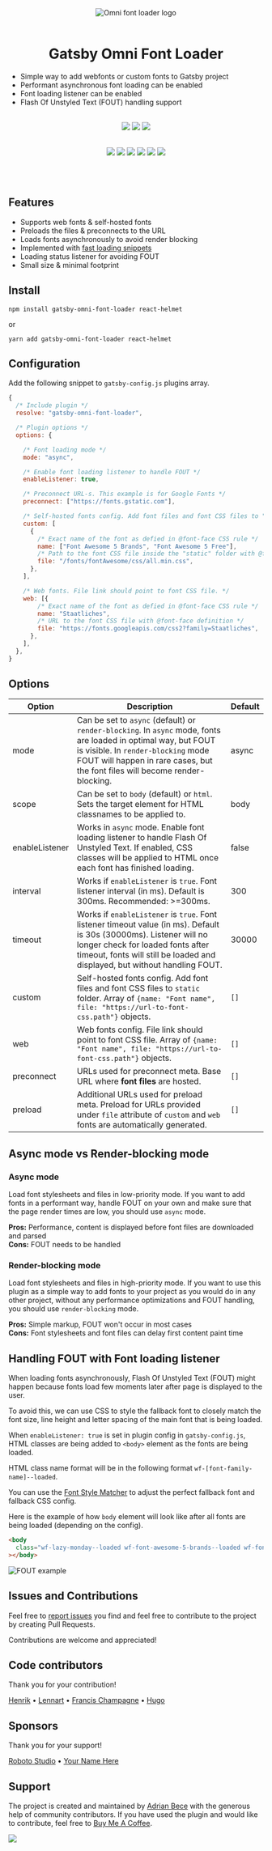 <div align="center">
<img src="https://res.cloudinary.com/dazdt97d3/image/upload/c_scale,q_auto:best,w_200/v1606558223/omni-logo.jpg" alt="Omni font loader logo">
<br/><br/>
<h1>Gatsby Omni Font Loader</h1>
</div>

- Simple way to add webfonts or custom fonts to Gatsby project
- Performant asynchronous font loading can be enabled
- Font loading listener can be enabled
- Flash Of Unstyled Text (FOUT) handling support

<div align="center">
<br/>
<img src="https://badgen.net/github/tag/codeAdrian/gatsby-omni-font-loader" /> <img src="https://badgen.net/npm/dt/gatsby-omni-font-loader" /> <img src="https://img.shields.io/badge/PRs-welcome-brightgreen.svg" />
<br/><br/>

<img src="https://badgen.net/github/stars/codeAdrian/gatsby-omni-font-loader" /> <img src="https://badgen.net/github/open-issues/codeAdrian/gatsby-omni-font-loader" /> <img src="https://badgen.net/github/closed-issues/codeAdrian/gatsby-omni-font-loader" /> <img src="https://badgen.net/github/last-commit/codeAdrian/gatsby-omni-font-loader/main" /> <img src="https://badgen.net/github/license/codeAdrian/gatsby-omni-font-loader" /> <img src="https://badgen.net/packagephobia/install/gatsby-omni-font-loader" />

</div>
<br/><br/>

## Features

- Supports web fonts & self-hosted fonts
- Preloads the files & preconnects to the URL
- Loads fonts asynchronously to avoid render blocking
- Implemented with [fast loading snippets](https://csswizardry.com/2020/05/the-fastest-google-fonts/)
- Loading status listener for avoiding FOUT
- Small size & minimal footprint

## Install

`npm install gatsby-omni-font-loader react-helmet`

or

`yarn add gatsby-omni-font-loader react-helmet`

## Configuration

Add the following snippet to `gatsby-config.js` plugins array.

```js
{
  /* Include plugin */
  resolve: "gatsby-omni-font-loader",

  /* Plugin options */
  options: {

    /* Font loading mode */
    mode: "async",

    /* Enable font loading listener to handle FOUT */
    enableListener: true,

    /* Preconnect URL-s. This example is for Google Fonts */
    preconnect: ["https://fonts.gstatic.com"],

    /* Self-hosted fonts config. Add font files and font CSS files to "static" folder */
    custom: [
      {
        /* Exact name of the font as defied in @font-face CSS rule */
        name: ["Font Awesome 5 Brands", "Font Awesome 5 Free"],
        /* Path to the font CSS file inside the "static" folder with @font-face definition */
        file: "/fonts/fontAwesome/css/all.min.css",
      },
    ],

    /* Web fonts. File link should point to font CSS file. */
    web: [{
        /* Exact name of the font as defied in @font-face CSS rule */
        name: "Staatliches",
        /* URL to the font CSS file with @font-face definition */
        file: "https://fonts.googleapis.com/css2?family=Staatliches",
      },
    ],
  },
}
```

## Options

<table>
  <thead>
    <tr>
      <th>Option</th>
      <th>Description</th>
      <th>Default</th>
    </tr>
  </thead>
  <tbody>
  <tr>
      <td>mode</td>
      <td>Can be set to <code>async</code> (default) or <code>render-blocking</code>. In <code>async</code> mode, fonts are loaded in optimal way, but FOUT is visible. In <code>render-blocking</code> mode FOUT will happen in rare cases, but the font files will become render-blocking.</td>
      <td>async</td>
  </tr>
    <tr>
      <td>scope</td>
      <td>Can be set to <code>body</code> (default) or <code>html</code>. Sets the target element for HTML classnames to be applied to.</td>
      <td>body</td>
  </tr>
    <tr>
      <td>enableListener</td>
      <td>Works in <code>async</code> mode. Enable font loading listener to handle Flash Of Unstyled Text. If enabled, CSS classes will be applied to HTML once each font has finished loading.</td>
      <td>false</td>
    </tr>
    <tr>
      <td>interval</td>
      <td>Works if <code>enableListener</code> is <code>true</code>. Font listener interval (in ms). Default is 300ms. Recommended: >=300ms. </td>
      <td>300</td>
    </tr>
    <tr>
      <td>timeout</td>
      <td>Works if <code>enableListener</code> is <code>true</code>. Font listener timeout value (in ms). Default is 30s (30000ms). Listener will no longer check for loaded fonts after timeout, fonts will still be loaded and displayed, but without handling FOUT.</td>
      <td>30000</td>
    </tr>
    <tr>
      <td>custom</td>
      <td>Self-hosted fonts config. Add font files and font CSS files to <code>static</code> folder. Array of <code>{name: "Font name", file: "https://url-to-font-css.path"}</code> objects.</td>
      <td><code>[]</code></td>
    </tr>
    <tr>
      <td>web</td>
      <td>Web fonts config. File link should point to font CSS file. Array of <code>{name: "Font name", file: "https://url-to-font-css.path"}</code> objects.</td>
      <td><code>[]</code></td>
    </tr>
    <tr>
      <td>preconnect</td>
      <td>URLs used for preconnect meta. Base URL where <strong>font files</strong> are hosted.</td>
      <td><code>[]</code></td>
    </tr>
    <tr>
      <td>preload</td>
      <td>Additional URLs used for preload meta. Preload for URLs provided under <code>file</code> attribute of <code>custom</code> and <code>web</code> fonts are automatically generated.</td>
      <td><code>[]</code></td>
    </tr>
  <tbody>
</table>

## Async mode vs Render-blocking mode

### Async mode

Load font stylesheets and files in low-priority mode. If you want to add fonts in a performant way, handle FOUT on your own and make sure that the page render times are low, you should use `async` mode.

**Pros:** Performance, content is displayed before font files are downloaded and parsed
<br/>
**Cons:** FOUT needs to be handled

### Render-blocking mode

Load font stylesheets and files in high-priority mode. If you want to use this plugin as a simple way to add fonts to your project as you would do in any other project, without any performance optimizations and FOUT handling, you should use `render-blocking` mode.

**Pros:** Simple markup, FOUT won't occur in most cases
<br/>
**Cons:** Font stylesheets and font files can delay first content paint time

## Handling FOUT with Font loading listener

When loading fonts asynchronously, Flash Of Unstyled Text (FOUT) might happen because fonts load few moments later after page is displayed to the user.

To avoid this, we can use CSS to style the fallback font to closely match the font size, line height and letter spacing of the main font that is being loaded.

When `enableListener: true` is set in plugin config in `gatsby-config.js`, HTML classes are being added to `<body>` element as the fonts are being loaded.

HTML class name format will be in the following format `wf-[font-family-name]--loaded`.

You can use the [Font Style Matcher](https://meowni.ca/font-style-matcher/) to adjust the perfect fallback font and fallback CSS config.

Here is the example of how `body` element will look like after all fonts are being loaded (depending on the config).

```html
<body
  class="wf-lazy-monday--loaded wf-font-awesome-5-brands--loaded wf-font-awesome-5-free--loaded wf-staatliches--loaded wf-henny-penny--loaded"
></body>
```

<img alt="FOUT example" src="https://res.cloudinary.com/dazdt97d3/image/upload/v1604140006/fouc.gif">

## Issues and Contributions

Feel free to [report issues](https://github.com/codeAdrian/gatsby-omni-font-loader/issues) you find and feel free to contribute to the project by creating Pull Requests.

Contributions are welcome and appreciated!

## Code contributors

Thank you for your contribution!

[Henrik](https://github.com/henrikdahl) • [Lennart](https://github.com/LekoArts) • [Francis Champagne](https://github.com/fcisio) • [Hugo](https://github.com/hugofabricio)

## Sponsors

Thank you for your support!

[Roboto Studio](https://roboto.studio/) • [Your Name Here](https://www.buymeacoffee.com/ubnZ8GgDJ/e/11337)

## Support

The project is created and maintained by [Adrian Bece](https://codeadrian.github.io/) with the generous help of community contributors. If you have used the plugin and would like to contribute, feel free to [Buy Me A Coffee](https://www.buymeacoffee.com/ubnZ8GgDJ).

<a href="https://www.buymeacoffee.com/ubnZ8GgDJ"><img src="https://img.buymeacoffee.com/button-api/?text=Support this project&emoji=&slug=ubnZ8GgDJ&button_colour=BD5FFF&font_colour=ffffff&font_family=Bree&outline_colour=000000&coffee_colour=FFDD00"></a>
